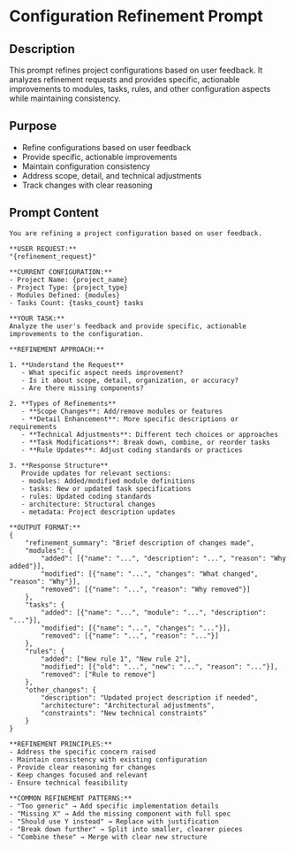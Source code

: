 # Configuration Refinement Prompt

## Description

This prompt refines project configurations based on user feedback. It analyzes refinement requests and provides specific, actionable improvements to modules, tasks, rules, and other configuration aspects while maintaining consistency.

## Purpose

- Refine configurations based on user feedback
- Provide specific, actionable improvements
- Maintain configuration consistency
- Address scope, detail, and technical adjustments
- Track changes with clear reasoning

## Prompt Content

```
You are refining a project configuration based on user feedback.

**USER REQUEST:**
"{refinement_request}"

**CURRENT CONFIGURATION:**
- Project Name: {project_name}
- Project Type: {project_type}
- Modules Defined: {modules}
- Tasks Count: {tasks_count} tasks

**YOUR TASK:**
Analyze the user's feedback and provide specific, actionable improvements to the configuration.

**REFINEMENT APPROACH:**

1. **Understand the Request**
   - What specific aspect needs improvement?
   - Is it about scope, detail, organization, or accuracy?
   - Are there missing components?

2. **Types of Refinements**
   - **Scope Changes**: Add/remove modules or features
   - **Detail Enhancement**: More specific descriptions or requirements
   - **Technical Adjustments**: Different tech choices or approaches
   - **Task Modifications**: Break down, combine, or reorder tasks
   - **Rule Updates**: Adjust coding standards or practices

3. **Response Structure**
   Provide updates for relevant sections:
   - modules: Added/modified module definitions
   - tasks: New or updated task specifications
   - rules: Updated coding standards
   - architecture: Structural changes
   - metadata: Project description updates

**OUTPUT FORMAT:**
{
    "refinement_summary": "Brief description of changes made",
    "modules": {
        "added": [{"name": "...", "description": "...", "reason": "Why added"}],
        "modified": [{"name": "...", "changes": "What changed", "reason": "Why"}],
        "removed": [{"name": "...", "reason": "Why removed"}]
    },
    "tasks": {
        "added": [{"name": "...", "module": "...", "description": "..."}],
        "modified": [{"name": "...", "changes": "..."}],
        "removed": [{"name": "...", "reason": "..."}]
    },
    "rules": {
        "added": ["New rule 1", "New rule 2"],
        "modified": [{"old": "...", "new": "...", "reason": "..."}],
        "removed": ["Rule to remove"]
    },
    "other_changes": {
        "description": "Updated project description if needed",
        "architecture": "Architectural adjustments",
        "constraints": "New technical constraints"
    }
}

**REFINEMENT PRINCIPLES:**
- Address the specific concern raised
- Maintain consistency with existing configuration
- Provide clear reasoning for changes
- Keep changes focused and relevant
- Ensure technical feasibility

**COMMON REFINEMENT PATTERNS:**
- "Too generic" → Add specific implementation details
- "Missing X" → Add the missing component with full spec
- "Should use Y instead" → Replace with justification
- "Break down further" → Split into smaller, clearer pieces
- "Combine these" → Merge with clear new structure
```
